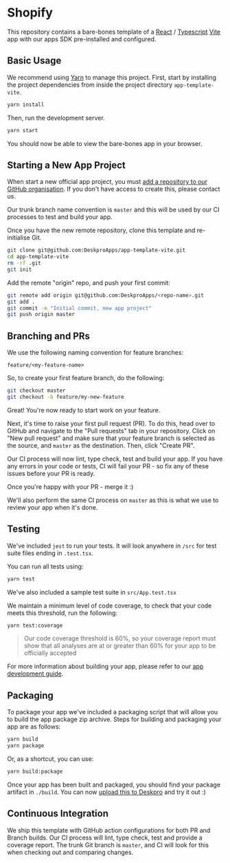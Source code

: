 Shopify
===

This repository contains a bare-bones template of a [React](https://reactjs.org/) / [Typescript](https://www.typescriptlang.org/) [Vite](https://vitejs.dev/) app with our apps SDK pre-installed and 
configured.

Basic Usage
---

We recommend using [Yarn](https://yarnpkg.com/) to manage this project. First, start by installing the project 
dependencies from inside the project directory `app-template-vite`.

```bash
yarn install
```

Then, run the development server.

```bash
yarn start
```

You should now be able to view the bare-bones app in your browser.

Starting a New App Project
---

When start a new official app project, you must [add a repository to our GitHub organisation](https://github.com/DeskproApps). If you don't have access 
to create this, please contact us.

Our trunk branch name convention is `master` and this will be used by our CI processes to test and build your app.

Once you have the new remote repository, clone this template and re-initialise Git.

```bash
git clone git@github.com:DeskproApps/app-template-vite.git
cd app-template-vite
rm -rf .git
git init
```

Add the remote "origin" repo, and push your first commit:

```bash 
git remote add origin git@github.com:DeskproApps/<repo-name>.git
git add .
git commit -m "Initial commit, new app project"
git push origin master
```

Branching and PRs
---

We use the following naming convention for feature branches:

```
feature/<my-feature-name>
```

So, to create your first feature branch, do the following:

```bash 
git checkout master
git checkout -b feature/my-new-feature
```

Great! You're now ready to start work on your feature.

Next, it's time to raise your first pull request (PR). To do this, head over to GitHub and navigate to 
the "Pull requests" tab in your repository. Click on "New pull request" and make sure that your feature branch
is selected as the source, and `master` as the destination. Then, click "Create PR".

Our CI process will now lint, type check, test and build your app. If you have any errors in your code or tests, CI will 
fail your PR - so fix any of these issues before your PR is ready.

Once you're happy with your PR - merge it :)

We'll also perform the same CI process on `master` as this is what we use to review your app when it's done.

Testing
---

We've included `jest` to run your tests. It will look anywhere in `/src` for test suite files ending in `.test.tsx`.

You can run all tests using:

```bash
yarn test
```

We've also included a sample test suite in `src/App.test.tsx`

We maintain a minimum level of code coverage, to check that your code meets this threshold, run the following:

```bash
yarn test:coverage
```

> Our code coverage threshold is 60%, so your coverage report must show that all analyses are at or greater than 60% for
> your app to be officially accepted

For more information about building your app, please refer to our [app development guide](https://support.deskpro.com/en/guides/developers/how-to-build-a-basic-notes-app).

Packaging
---

To package your app we've included a packaging script that will allow you to build the app package zip archive. Steps 
for building and packaging your app are as follows:

```bash
yarn build
yarn package
```

Or, as a shortcut, you can use:

```bash
yarn build:package
```

Once your app has been built and packaged, you should find your package artifact in `./build`. You can now [upload this 
to Deskpro](https://support.deskpro.com/en/guides/developers/building-and-packaging-an-app) and try it out :)

Continuous Integration
---

We ship this template with GitHub action configurations for both PR and Branch builds. Our CI process will lint, type 
check, test and provide a coverage report. The trunk Git branch is `master`, and CI will look for this when checking 
out and comparing changes.
